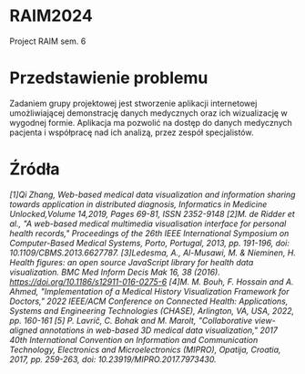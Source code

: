 # RAIM2024
Project RAIM sem. 6
# Przedstawienie problemu
Zadaniem grupy projektowej jest stworzenie aplikacji internetowej umożliwiającej demonstrację danych medycznych oraz ich wizualizację w wygodnej formie. 
Aplikacja ma pozwolić na dostęp do danych medycznych pacjenta i współpracę nad ich analizą, przez zespół specjalistów.
# Źródła
*[1]Qi Zhang, Web-based medical data visualization and information sharing towards application in distributed
diagnosis, Informatics in Medicine Unlocked,Volume 14,2019, Pages 69-81, ISSN 2352-9148
[2]M. de Ridder et al., "A web-based medical multimedia visualisation interface for personal health records,"
Proceedings of the 26th IEEE International Symposium on Computer-Based Medical Systems, Porto, Portugal, 2013,
pp. 191-196, doi: 10.1109/CBMS.2013.6627787.
[3]Ledesma, A., Al-Musawi, M. & Nieminen, H. Health figures: an open source JavaScript library for health data visualization. BMC Med
Inform Decis Mak 16, 38 (2016). https://doi.org/10.1186/s12911-016-0275-6
[4]M. M. Bouh, F. Hossain and A. Ahmed, "Implementation of a Medical History Visualization Framework for Doctors," 2022 IEEE/ACM
Conference on Connected Health: Applications, Systems and Engineering Technologies (CHASE), Arlington, VA, USA, 2022, pp.
160-161
[5] P. Lavrič, C. Bohak and M. Marolt, "Collaborative view-aligned annotations in web-based 3D medical data visualization,"
2017 40th International Convention on Information and Communication Technology, Electronics and Microelectronics
(MIPRO), Opatija, Croatia, 2017, pp. 259-263, doi: 10.23919/MIPRO.2017.7973430.*

